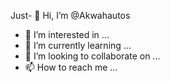 Just- 👋 Hi, I’m @Akwahautos
- 👀 I’m interested in ...
- 🌱 I’m currently learning ...
- 💞️ I’m looking to collaborate on ...
- 📫 How to reach me ...

<!---
Akwahautos/Akwahautos is a ✨ special ✨ repository because its `README.md` (this file) appears on your GitHub profile.
You can click the Preview link to take a look at your changes.
--->
